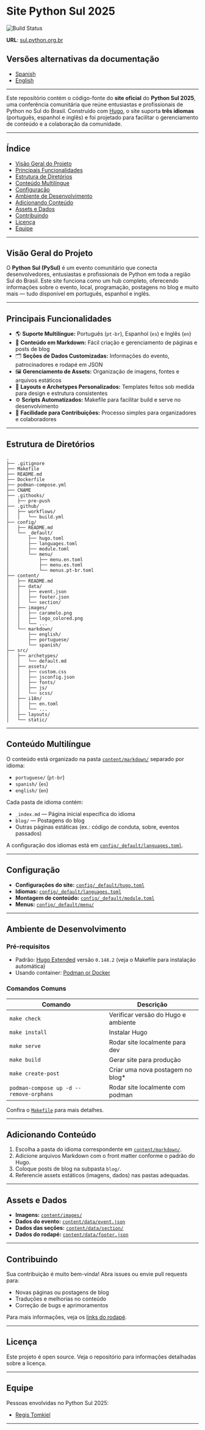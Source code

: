 # Site Python Sul 2025

![Build Status](https://github.com/tomkiel/python-sul-2025/actions/workflows/build.yml/badge.svg)

**URL**: [sul.python.org.br](https://sul.python.org.br)

## Versões alternativas da documentação

- [Spanish](./README-pt.md)
- [English](./README-en.md)

---
Este repositório contém o código-fonte do **site oficial** do **Python Sul 2025**, uma conferência comunitária que reúne entusiastas e profissionais de Python no Sul do Brasil. Construído com [Hugo](https://gohugo.io/), o site suporta **três idiomas** (português, espanhol e inglês) e foi projetado para facilitar o gerenciamento de conteúdo e a colaboração da comunidade.

---

## Índice

- [Visão Geral do Projeto](#visão-geral-do-projeto)  
- [Principais Funcionalidades](#principais-funcionalidades)  
- [Estrutura de Diretórios](#estrutura-de-diretórios)  
- [Conteúdo Multilíngue](#conteúdo-multilíngue)  
- [Configuração](#configuração)  
- [Ambiente de Desenvolvimento](#ambiente-de-desenvolvimento)  
- [Adicionando Conteúdo](#adicionando-conteúdo)  
- [Assets e Dados](#assets-e-dados)  
- [Contribuindo](#contribuindo)  
- [Licença](#licença)  
- [Equipe](#equipe)

---

## Visão Geral do Projeto

O **Python Sul (PySul)** é um evento comunitário que conecta desenvolvedores, entusiastas e profissionais de Python em toda a região Sul do Brasil. Este site funciona como um hub completo, oferecendo informações sobre o evento, local, programação, postagens no blog e muito mais — tudo disponível em português, espanhol e inglês.

---

## Principais Funcionalidades

- 🌎 **Suporte Multilíngue:** Português (`pt-br`), Espanhol (`es`) e Inglês (`en`)  
- 📄 **Conteúdo em Markdown:** Fácil criação e gerenciamento de páginas e posts de blog  
- 🗂️ **Seções de Dados Customizadas:** Informações do evento, patrocinadores e rodapé em JSON  
- 🖼️ **Gerenciamento de Assets:** Organização de imagens, fontes e arquivos estáticos  
- 🎨 **Layouts e Archetypes Personalizados:** Templates feitos sob medida para design e estrutura consistentes  
- ⚙️ **Scripts Automatizados:** Makefile para facilitar build e serve no desenvolvimento  
- 🤝 **Facilidade para Contribuições:** Processo simples para organizadores e colaboradores

---

## Estrutura de Diretórios

```plaintext
.
├── .gitignore
├── Makefile
├── README.md
├── Dockerfile
├── podman-compose.yml
├── CNAME
├── .githooks/
│   ├── pre-push
├── .github/
│   ├── workflows/
│   │   └── build.yml
├── config/
│   ├── README.md
│   └── _default/
│       ├── hugo.toml
│       ├── languages.toml
│       ├── module.toml
│       └── menu/
│           ├── menu.en.toml
│           ├── menu.es.toml
│           └── menus.pt-br.toml
├── content/
│   ├── README.md
│   ├── data/
│   │   ├── event.json
│   │   ├── footer.json
│   │   └── section/
│   ├── images/
│   │   ├── caramelo.png
│   │   ├── logo_colored.png
│   │   └── ...
│   └── markdown/
│       ├── english/
│       ├── portuguese/
│       └── spanish/
├── src/
│   ├── archetypes/
│   │   └── default.md
│   ├── assets/
│   │   ├── custom.css
│   │   ├── jsconfig.json
│   │   ├── fonts/
│   │   ├── js/
│   │   └── scss/
│   ├── i18n/
│   │   ├── en.toml
│   │   └── ...
│   ├── layouts/
│   └── static/
```

---

## Conteúdo Multilíngue

O conteúdo está organizado na pasta [`content/markdown/`](content/README.md) separado por idioma:

- `portuguese/` (`pt-br`)  
- `spanish/` (`es`)  
- `english/` (`en`)  

Cada pasta de idioma contém:  
- `_index.md` — Página inicial específica do idioma  
- `blog/` — Postagens do blog  
- Outras páginas estáticas (ex.: código de conduta, sobre, eventos passados)

A configuração dos idiomas está em [`config/_default/languages.toml`](config/_default/languages.toml).

---

## Configuração

- **Configurações do site:** [`config/_default/hugo.toml`](config/_default/hugo.toml)  
- **Idiomas:** [`config/_default/languages.toml`](config/_default/languages.toml)  
- **Montagem de conteúdo:** [`config/_default/module.toml`](config/_default/module.toml)  
- **Menus:** [`config/_default/menu/`](config/_default/menu/)

---

## Ambiente de Desenvolvimento

### Pré-requisitos

- Padrão: [Hugo Extended](https://gohugo.io/getting-started/installing/) versão `0.148.2` (veja o Makefile para instalação automática)
- Usando container: [Podman or Docker](https://podman.io/) 

### Comandos Comuns

| Comando               | Descrição                        |
|-----------------------|---------------------------------|
| `make check`          | Verificar versão do Hugo e ambiente |
| `make install`        | Instalar Hugo                   |
| `make serve`     | Rodar site localmente para dev  |
| `make build`          | Gerar site para produção        |
| `make create-post`    | Criar uma nova postagem no blog* |
| `podman-compose up -d --remove-orphans`    | Rodar site localmente com podman |

Confira o [`Makefile`](Makefile) para mais detalhes.

---

## Adicionando Conteúdo

1. Escolha a pasta do idioma correspondente em [`content/markdown/`](content/README.md).  
2. Adicione arquivos Markdown com o front matter conforme o padrão do Hugo.  
3. Coloque posts de blog na subpasta `blog/`.  
4. Referencie assets estáticos (imagens, dados) nas pastas adequadas.

---

## Assets e Dados

- **Imagens:** [`content/images/`](content/images/)  
- **Dados do evento:** [`content/data/event.json`](content/data/event.json)  
- **Dados das seções:** [`content/data/section/`](content/data/section/)  
- **Dados do rodapé:** [`content/data/footer.json`](content/data/footer.json)

---

## Contribuindo

Sua contribuição é muito bem-vinda! Abra issues ou envie pull requests para:

- Novas páginas ou postagens de blog  
- Traduções e melhorias no conteúdo  
- Correção de bugs e aprimoramentos

Para mais informações, veja os [links do rodapé](content/data/footer.json).

---

## Licença

Este projeto é open source. Veja o repositório para informações detalhadas sobre a licença.

---

## Equipe

Pessoas envolvidas no Python Sul 2025:

- [Regis Tomkiel](http://tomkiel.com.br)

---
